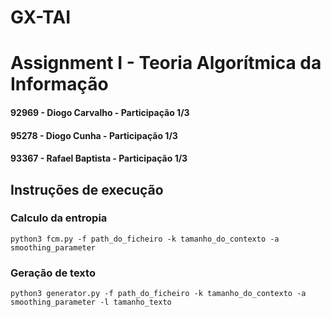 # GX-TAI

# Assignment I - Teoria Algorítmica da Informação

#### 92969 - Diogo Carvalho - Participação 1/3 
#### 95278 - Diogo Cunha - Participação 1/3 
#### 93367 - Rafael Baptista - Participação 1/3 


## Instruções de execução

### Calculo da entropia

```
python3 fcm.py -f path_do_ficheiro -k tamanho_do_contexto -a smoothing_parameter
```

### Geração de texto

```
python3 generator.py -f path_do_ficheiro -k tamanho_do_contexto -a smoothing_parameter -l tamanho_texto
```